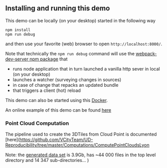 ## Installing and running this demo

This demo can be locally (on your desktop) started in the following way
```
npm install
npm run debug     
```
and then use your favorite (web) browser to open
`http://localhost:8000/`.

Note that technically the `npm run debug` command will use the [webpack-dev-server npm package](https://github.com/webpack/webpack-dev-server) that
 - runs node application that in turn launched a vanilla http sever in local (on your desktop) 
 - launches a watcher (surveying changes in sources)
 - in case of change that repacks an updated bundle
 - that triggers a client (hot) reload 

This demo can also be started using this [Docker](https://github.com/VCityTeam/UD-Demo-Vcity-Point-Cloud-Lyon-2018-Docker).

An online example of this demo can be found [here](https://point-cloud.vcityliris.data.alpha.grandlyon.com/)  

### Point Cloud Computation

The pipeline used to create the 3DTiles from Cloud Point is documented [here](https://github.com/VCityTeam/UD-Reproducibility/tree/master/Computations/ComputePointCloudsLyon

Note: the [generated data set](https://dataset-dl.liris.cnrs.fr/three-d-tiles-lyon-metropolis/2018/2018/Point_Cloud_Lyon_2018) is 3.9Gb, has ~44 000 files in the top level directory and 14 347 sub-directories... )